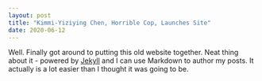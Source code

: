 ```yaml
---
layout: post
title: "Kimmi-Yiziying Chen, Horrible Cop, Launches Site"
date: 2020-06-12
---
```


Well. Finally got around to putting this old website together. Neat thing about it - powered by [Jekyll](http://jekyllrb.com) and I can use Markdown to author my posts. It actually is a lot easier than I thought it was going to be.

